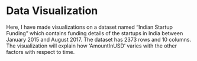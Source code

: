 # Data Visualization

Here, I have made visualizations on a dataset named “Indian Startup Funding” which contains funding details of the startups in India between January 2015 and August 2017. The dataset has 2373 rows and 10 columns. The visualization will explain how ‘AmountInUSD’ varies with the other factors with respect to time.
